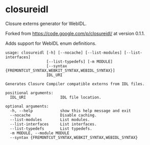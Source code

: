 closureidl
==========

Closure externs generator for WebIDL.

Forked from https://code.google.com/p/closureidl/ at version 0.1.1.

Adds support for WebIDL enum definitions.

```
usage: closureidl [-h] [--nocache] [--list-modules] [--list-interfaces]
                  [--list-typedefs] [-m MODULE]
                  [--syntax {FREMONTCUT_SYNTAX,WEBKIT_SYNTAX,WEBIDL_SYNTAX}]
                  IDL_URI

Generates Closure Compiler compatible externs from IDL files.

positional arguments:
  IDL_URI               IDL file location.

optional arguments:
  -h, --help            show this help message and exit
  --nocache             Disable caching.
  --list-modules        List modules.
  --list-interfaces     List interfaces.
  --list-typedefs       List typedefs.
  -m MODULE, --module MODULE
  --syntax {FREMONTCUT_SYNTAX,WEBKIT_SYNTAX,WEBIDL_SYNTAX}
```
